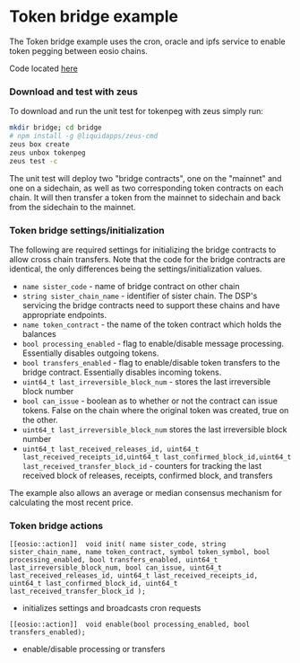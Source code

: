 Token bridge example
====================
The Token bridge example uses the cron, oracle and ipfs service to enable token pegging between eosio chains.

Code located [here](https://github.com/liquidapps-io/zeus-sdk/tree/master/boxes/groups/sample/tokenpeg)

### Download and test with zeus

To download and run the unit test for tokenpeg with zeus simply run:

```bash
mkdir bridge; cd bridge
# npm install -g @liquidapps/zeus-cmd
zeus box create
zeus unbox tokenpeg
zeus test -c
```

The unit test will deploy two "bridge contracts", one on the "mainnet" and one on a sidechain, as well as two corresponding token contracts on each chain. It will then transfer a token from the mainnet to sidechain and back from the sidechain to the mainnet. 

### Token bridge settings/initialization

The following are required settings for initializing the bridge contracts to allow cross chain transfers. Note that the code for the bridge contracts are identical, the only differences being the settings/initialization values.

- `name sister_code` - name of bridge contract on other chain
- `string sister_chain_name` - identifier of sister chain. The DSP's servicing the bridge contracts need to support these chains and have appropriate endpoints.
- `name token_contract` - the name of the token contract which holds the balances
- `bool processing_enabled` - flag to enable/disable message processing. Essentially disables outgoing tokens.
- `bool transfers_enabled` - flag to enable/disable token transfers to the bridge contract. Essentially disables incoming tokens.
- `uint64_t last_irreversible_block_num` - stores the last irreversible block number
- `bool can_issue` - boolean as to whether or not the contract can issue tokens. False on the chain where the original token was created, true on the other. 
- `uint64_t last_irreversible_block_num` stores the last irreversible block number
- `uint64_t last_received_releases_id, uint64_t last_received_receipts_id,uint64_t last_confirmed_block_id,uint64_t last_received_transfer_block_id` - counters for tracking the last received block of releases, receipts, confirmed block, and transfers

The example also allows an average or median consensus mechanism for calculating the most recent price.

### Token bridge actions

`
[[eosio::action]] 
void init(
  name sister_code,
  string sister_chain_name,
  name token_contract,
  symbol token_symbol,
  bool processing_enabled,
  bool transfers_enabled,
  uint64_t last_irreversible_block_num,
  bool can_issue,
  uint64_t last_received_releases_id,
  uint64_t last_received_receipts_id,
  uint64_t last_confirmed_block_id,
  uint64_t last_received_transfer_block_id
);
`
- initializes settings and broadcasts cron requests

 `
[[eosio::action]] 
void enable(bool processing_enabled, bool transfers_enabled);
`
- enable/disable processing or transfers
